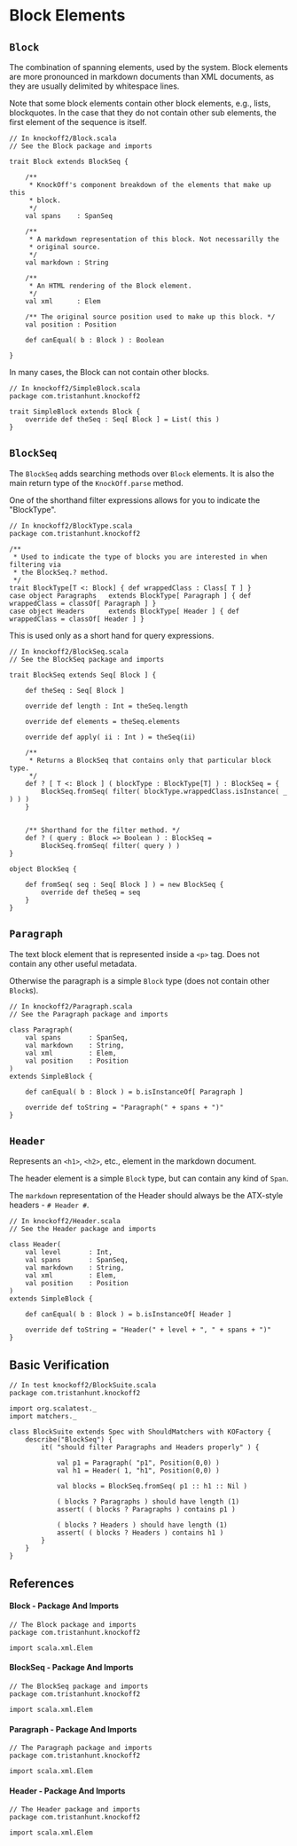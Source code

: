 Block Elements
==============

## `Block` ##

The combination of spanning elements, used by the system. Block elements are
more pronounced in markdown documents than XML documents, as they are usually
delimited by whitespace lines.

Note that some block elements contain other block elements, e.g., lists,
blockquotes. In the case that they do not contain other sub elements, the
first element of the sequence is itself.

    // In knockoff2/Block.scala
    // See the Block package and imports

    trait Block extends BlockSeq {
        
        /**
         * KnockOff's component breakdown of the elements that make up this
         * block.
         */
        val spans    : SpanSeq

        /**
         * A markdown representation of this block. Not necessarilly the
         * original source.
         */
        val markdown : String

        /**
         * An HTML rendering of the Block element.
         */
        val xml      : Elem
        
        /** The original source position used to make up this block. */
        val position : Position
        
        def canEqual( b : Block ) : Boolean
        
    }

In many cases, the Block can not contain other blocks.

    // In knockoff2/SimpleBlock.scala
    package com.tristanhunt.knockoff2
    
    trait SimpleBlock extends Block {
        override def theSeq : Seq[ Block ] = List( this )
    }


## `BlockSeq` ##

The `BlockSeq` adds searching methods over `Block` elements. It is also the
main return type of the `KnockOff.parse` method.

One of the shorthand filter expressions allows for you to indicate the "BlockType".

    // In knockoff2/BlockType.scala
    package com.tristanhunt.knockoff2
    
    /**
     * Used to indicate the type of blocks you are interested in when filtering via
     * the BlockSeq.? method.
     */
    trait BlockType[T <: Block] { def wrappedClass : Class[ T ] }
    case object Paragraphs   extends BlockType[ Paragraph ] { def wrappedClass = classOf[ Paragraph ] }
    case object Headers      extends BlockType[ Header ] { def wrappedClass = classOf[ Header ] }

This is used only as a short hand for query expressions.

    // In knockoff2/BlockSeq.scala
    // See the BlockSeq package and imports
    
    trait BlockSeq extends Seq[ Block ] {
        
        def theSeq : Seq[ Block ]
        
        override def length : Int = theSeq.length
        
        override def elements = theSeq.elements
        
        override def apply( ii : Int ) = theSeq(ii)

        /**
         * Returns a BlockSeq that contains only that particular block type.
         */
        def ? [ T <: Block ] ( blockType : BlockType[T] ) : BlockSeq = {
            BlockSeq.fromSeq( filter( blockType.wrappedClass.isInstance( _ ) ) )
        }
        
        
        /** Shorthand for the filter method. */
        def ? ( query : Block => Boolean ) : BlockSeq =
            BlockSeq.fromSeq( filter( query ) )
    }

    object BlockSeq {
        
        def fromSeq( seq : Seq[ Block ] ) = new BlockSeq {
            override def theSeq = seq
        }
    }


## `Paragraph` ##

The text block element that is represented inside a `<p>` tag. Does not
contain any other useful metadata.

Otherwise the paragraph is a simple `Block` type (does not contain other
`Block`s).

    // In knockoff2/Paragraph.scala
    // See the Paragraph package and imports

    class Paragraph(
        val spans       : SpanSeq,
        val markdown    : String,
        val xml         : Elem,
        val position    : Position
    )
    extends SimpleBlock {
        
        def canEqual( b : Block ) = b.isInstanceOf[ Paragraph ]
        
        override def toString = "Paragraph(" + spans + ")"
    }


## `Header` ##

Represents an `<h1>`, `<h2>`, etc., element in the markdown document.

The header element is a simple `Block` type, but can contain any kind of
`Span`.

The `markdown` representation of the Header should always be the ATX-style
headers - `# Header #`.

    // In knockoff2/Header.scala
    // See the Header package and imports
    
    class Header(
        val level       : Int,
        val spans       : SpanSeq,
        val markdown    : String,
        val xml         : Elem,
        val position    : Position
    )
    extends SimpleBlock {

        def canEqual( b : Block ) = b.isInstanceOf[ Header ]
        
        override def toString = "Header(" + level + ", " + spans + ")"
    }


## Basic Verification ##

    // In test knockoff2/BlockSuite.scala
    package com.tristanhunt.knockoff2

    import org.scalatest._
    import matchers._

    class BlockSuite extends Spec with ShouldMatchers with KOFactory {
        describe("BlockSeq") {
            it( "should filter Paragraphs and Headers properly" ) {

                val p1 = Paragraph( "p1", Position(0,0) )
                val h1 = Header( 1, "h1", Position(0,0) )

                val blocks = BlockSeq.fromSeq( p1 :: h1 :: Nil )
                
                ( blocks ? Paragraphs ) should have length (1)
                assert( ( blocks ? Paragraphs ) contains p1 )
                                
                ( blocks ? Headers ) should have length (1)
                assert( ( blocks ? Headers ) contains h1 )
            }
        }
    }


## References ##

#### Block - Package And Imports

    // The Block package and imports
    package com.tristanhunt.knockoff2
    
    import scala.xml.Elem

#### BlockSeq - Package And Imports

    // The BlockSeq package and imports
    package com.tristanhunt.knockoff2

    import scala.xml.Elem

#### Paragraph - Package And Imports

    // The Paragraph package and imports
    package com.tristanhunt.knockoff2

    import scala.xml.Elem

#### Header - Package And Imports

    // The Header package and imports
    package com.tristanhunt.knockoff2

    import scala.xml.Elem
